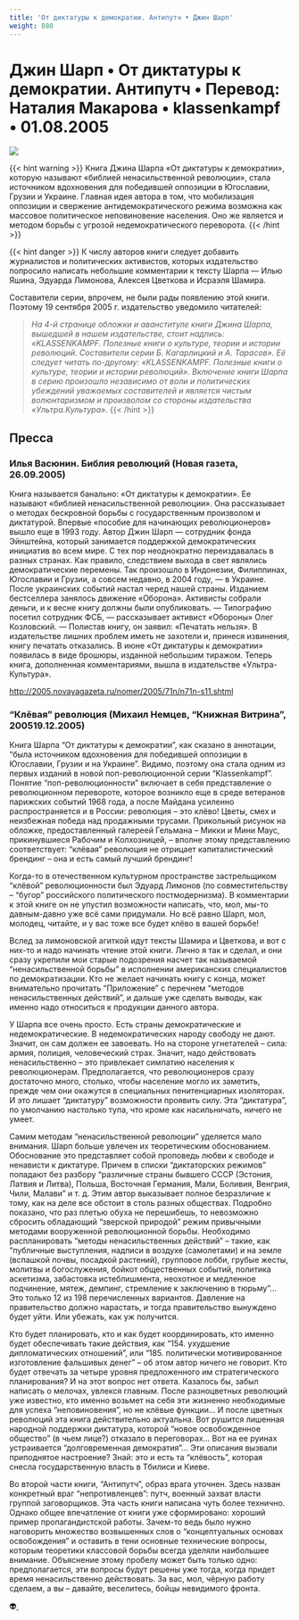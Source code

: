 ```yaml
---
title: 'От диктатуры к демократии. Антипутч • Джин Шарп'
weight: 880
---
```


# Джин Шарп • **От диктатуры к демократии. Антипутч** • Перевод: Наталия Макарова • klassenkampf • 01.08.2005

![](/img/diktaturademocratiy.jpg)

{{< hint warning >}}
Книга Джина Шарпа «От диктатуры к демократии», которую называют «библией ненасильственной революции», стала источником вдохновения для победившей оппозиции в Югославии, Грузии и Украине. Главная идея автора в том, что мобилизация оппозиции и свержение антидемократического режима возможна как массовое политическое неповиновение населения. Оно же является и методом борьбы с угрозой недемократического переворота.
{{< /hint >}}

{{< hint danger >}}
К числу авторов книги следует добавить журналистов и политических активистов, которых издательство попросило написать небольшие комментарии к тексту Шарпа — Илью Яшина, Эдуарда Лимонова, Алексея Цветкова и Исраэля Шамира.

Составители серии, впрочем, не были рады появлению этой книги. Поэтому 19 сентября 2005 г. издательство уведомило читателей:

> _На 4-й странице обложки и аванституле книги Джина Шарпа, вышедшей в нашем издательстве, стоит надпись: «KLASSENKAMPF. Полезные книги о культуре, теории и истории революций. Составители серии Б. Кагарлицкий и А. Тарасов». Её следует читать по-другому: «KLASSENKAMPF. Полезные книги о культуре, теории и истории революций». Включение книги Шарпа в серию произошло независимо от воли и политических убеждений уважаемых составителей и является чистым волюнтаризмом и произволом со стороны издательства «Ультра.Культура»._
{{< /hint >}}

## Пресса

### Илья Васюнин. Библия революций (Новая газета, 26.09.2005)

Книга называется банально: «От диктатуры к демократии». Ее называют «библией ненасильственной революции». Она рассказывает о методах бескровной борьбы с государственным произволом и диктатурой. Впервые «пособие для начинающих революционеров» вышло еще в 1993 году. Автор Джин Шарп — сотрудник фонда Эйнштейна, который занимается поддержкой демократических инициатив во всем мире. С тех пор неоднократно переиздавалась в разных странах. Как правило, следствием выхода в свет являлись демократические перемены. Так произошло в Индонезии, Филиппинах, Югославии и Грузии, а совсем недавно, в 2004 году, — в Украине. После украинских событий настал черед нашей страны. Изданием бестселлера занялось движение «Оборона». Активисты собрали деньги, и к весне книгу должны были опубликовать. — Типографию посетил сотрудник ФСБ, — рассказывает активист «Обороны» Олег Козловский. — Полистав книгу, он заявил: «Печатать нельзя». В издательстве лишних проблем иметь не захотели и, принеся извинения, книгу печатать отказались. В июне «От диктатуры к демократии» появилась в виде брошюры, изданной небольшим тиражом. Теперь книга, дополненная комментариями, вышла в издательстве «Ультра-Культура».

http://2005.novayagazeta.ru/nomer/2005/71n/n71n-s11.shtml

### “Клёвая” революция (Михаил Немцев, “Книжная Витрина”, 200519.12.2005)

Книга Шарпа “От диктатуры к демократии”, как сказано в аннотации, “была источником вдохновения для победившей оппозиции в Югославии, Грузии и на Украине”. Видимо, поэтому она стала одним из первых изданий в новой поп-революционной серии “Klassenkampf”. Понятие “поп-революционности” включает в себя представление о революционном перевороте, которое возникло еще в среде ветеранов парижских событий 1968 года, а после Майдана усиленно распространяется и в России: революция – это клёво! Цветы, смех и неизбежная победа над продажными трусами. Прикольный рисунок на обложке, предоставленный галереей Гельмана – Микки и Мини Маус, прикинувшиеся Рабочим и Колхозницей, – вполне этому представлению соответствует: “клёвая” революция не отрицает капиталистический брендинг – она и есть самый лучший брендинг!

Когда-то в отечественном культурном пространстве застрельщиком “клёвой” революционности был Эдуард Лимонов (по совместительству – “бугор” российского политического постмодернизма). В комментарии к этой книге он не упустил возможности написать, что, мол, мы-то давным-давно уже всё сами придумали. Но всё равно Шарп, мол, молодец, читайте, и у вас тоже все будет клёво в вашей борьбе!

Вслед за лимоновской агиткой идут тексты Шамира и Цветкова, и вот с них-то и надо начинать чтение этой книги. Лично я так и сделал, и они сразу укрепили мои старые подозрения насчет так называемой “ненасильственной борьбы” в исполнении американских специалистов по демократизации. Кто не желает начинать книгу с конца, может внимательно прочитать “Приложение” с перечнем “методов ненасильственных действий”, и дальше уже сделать выводы, как именно надо относиться к продукции данного автора.

У Шарпа все очень просто. Есть страны демократические и недемократические. В недемократических народу свободу не дают. Значит, он сам должен ее завоевать. Но на стороне угнетателей – сила: армия, полиция, человеческий страх. Значит, надо действовать ненасильственно – это привлекает симпатию населения к революционерам. Предполагается, что революционеров сразу достаточно много, столько, чтобы население могло их заметить, прежде чем они окажутся в специальных пенитенциарных изоляторах. И это лишает “диктатуру” возможности проявить силу. Эта “диктатура”, по умолчанию настолько тупа, что кроме как насильничать, ничего не умеет.

Самим методам “ненасильственной революции” уделяется мало внимания. Шарп больше увлечен их теоретическим обоснованием. Обоснование это представляет собой проповедь любви к свободе и ненависти к диктатуре. Причем в списки “диктаторских режимов” попадают без разбору “различные страны бывшего СССР (Эстония, Латвия и Литва), Польша, Восточная Германия, Мали, Боливия, Венгрия, Чили, Малави” и т. д. Этим автор выказывает полное безразличие к тому, как на деле все обстоит в столь разных обществах. Подробно показано, что раз плетью обуха не перешибешь, то невозможно сбросить обладающий “зверской природой” режим привычными методами вооруженной революционной борьбы. Необходимо распланировать “методы ненасильственных действий” – такие, как “публичные выступления, надписи в воздухе (самолетами) и на земле (вспашкой почвы, посадкой растений), групповое лобби, грубые жесты, молитвы и богослужения, бойкот общественных событий, политика аскетизма, забастовка истеблишмента, неохотное и медленное подчинение, мятеж, демпинг, стремление к заключению в тюрьму”... Это только 12 из 198 перечисленных вариантов. Давление на правительство должно нарастать, и тогда правительство вынуждено будет уйти. Или убежать, как уж получится.

Кто будет планировать, кто и как будет координировать, кто именно будет обеспечивать такие действия, как “154. ухудшение дипломатических отношений”, или “185. политически мотивированное изготовление фальшивых денег” – об этом автор ничего не говорит. Кто будет отвечать за четыре уровня предложенного им стратегического планирования? И на этот вопрос нет ответа. Казалось бы, забыл написать о мелочах, увлекся главным. После разноцветных революций уже известно, кто именно возьмет на себя эти жизненно необходимые для успеха “неповиновения”, но не клёвые функции... И после цветных революций эта книга действительно актуальна. Вот рушится лишенная народной поддержки диктатура, которой “новое освобожденное общество” (в чьем лице?) отказало в переговорах... Вот на ее руинах устраивается “долговременная демократия”... Эти описания вызвали приподнятое настроение? Знай: это и есть та “клёвость”, которая снесла государственную власть в Тбилиси и Киеве.

Во второй части книги, “Антипутч”, образ врага уточнен. Здесь назван конкретный враг “непротивленцев”: путч, военный захват власти группой заговорщиков. Эта часть книги написана чуть более технично. Однако общее впечатление от книги уже сформировано: хороший пример пропагандистской работы. Зачем-то ведь было нужно наговорить множество возвышенных слов о “концептуальных основах освобождения” и оставить в тени основные технические вопросы, которым теоретики классовой борьбы всегда уделяли наибольшее внимание. Объяснение этому пробелу может быть только одно: предполагается, эти вопросы будут решены уже тогда, когда придет время ненасильственно действовать. За вас, мол, чёрную работу сделаем, а вы – давайте, веселитесь, бойцы невидимого фронта.

👽[ ]()